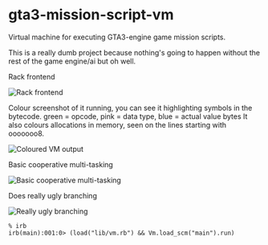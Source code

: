 gta3-mission-script-vm
======================

Virtual machine for executing GTA3-engine game mission scripts.

This is a really dumb project because nothing's going to happen without the rest of the game engine/ai but oh well.

Rack frontend

![Rack frontend](http://i.imgur.com/8XbZj.png)


Colour screenshot of it running, you can see it highlighting symbols in the bytecode.
green = opcode, pink = data type, blue = actual value bytes
It also colours allocations in memory, seen on the lines starting with ooooooo8.

![Coloured VM output](http://i.imgur.com/vcM7B.png)

Basic cooperative multi-tasking

![Basic cooperative multi-tasking](http://i.imgur.com/dD9lj.png)

Does really ugly branching

![Really ugly branching](http://i.imgur.com/dbzjS.png)


```
% irb
irb(main):001:0> (load("lib/vm.rb") && Vm.load_scm("main").run)

```
